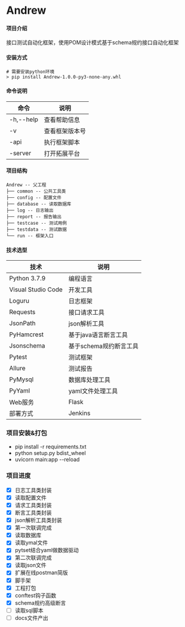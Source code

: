 # Andrew

#### 项目介绍

接口测试自动化框架，使用POM设计模式基于schema规约接口自动化框架

#### 安装方式

```
# 需要安装python环境
> pip install Andrew-1.0.0-py3-none-any.whl
```

#### 命令说明

| 命令               | 说明                                                         
| ----------------- | ---------------------------
| -h,--help         | 查看帮助信息
| -v                | 查看框架版本号
| -api              | 执行框架脚本
| -server           | 打开拓展平台

#### 项目结构

```
Andrew -- 父工程
├── common -- 公共工具类
├── config -- 配置文件
├── database -- 读取数据库
├── log -- 日志输出
├── report -- 报告输出
├── testcase -- 测试用例
├── testdata -- 测试数据
└── run -- 框架入口
```

#### 技术选型

| 技术                 | 说明                                                         
| -------------------- | ---------------------------
| Python 3.7.9         | 编程语言
| Visual Studio Code   | 开发工具
| Loguru               | 日志框架
| Requests             | 接口请求工具
| JsonPath             | json解析工具
| PyHamcrest           | 基于java语言断言工具
| Jsonschema           | 基于schema规约断言工具
| Pytest               | 测试框架
| Allure               | 测试报告
| PyMysql              | 数据库处理工具
| PyYaml               | yaml文件处理工具
| Web服务              | Flask
| 部署方式              | Jenkins

### 项目安装&打包

* pip install -r requirements.txt
* python setup.py bdist_wheel
* uvicorn main:app --reload

### 项目进度

  - [x] 日志工具类封装
  - [x] 读取配置文件
  - [x] 请求工具类封装
  - [x] 断言工具类封装
  - [x] json解析工具类封装
  - [x] 第一次联调完成
  - [x] 读取数据库
  - [x] 读取ymal文件
  - [x] pytset结合yaml做数据驱动
  - [x] 第二次联调完成
  - [x] 读取json文件
  - [x] 扩展在线postman简版
  - [x] 脚手架
  - [x] 工程打包
  - [x] conftest钩子函数
  - [x] schema规约高级断言
  - [ ] 读取sql脚本
  - [ ] docs文件产出